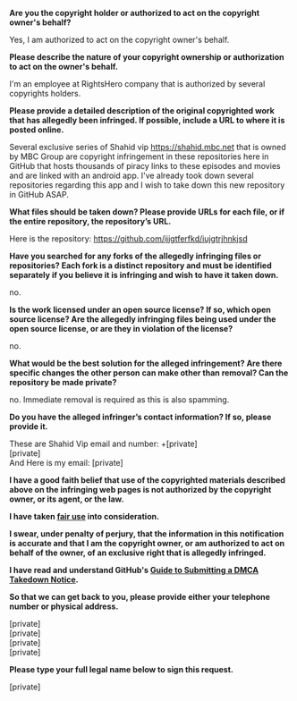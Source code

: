 **Are you the copyright holder or authorized to act on the copyright owner's behalf?**

Yes, I am authorized to act on the copyright owner's behalf.

**Please describe the nature of your copyright ownership or authorization to act on the owner's behalf.**

I'm an employee at RightsHero company that is authorized by several copyrights holders.

**Please provide a detailed description of the original copyrighted work that has allegedly been infringed. If possible, include a URL to where it is posted online.**

Several exclusive series of Shahid vip https://shahid.mbc.net that is owned by MBC Group are copyright infringement in these repositories here in GitHub that hosts thousands of piracy links to these episodes and movies and are linked with an android app.
I've already took down several repositories regarding this app and I wish to take down this new repository in GitHub ASAP.

**What files should be taken down? Please provide URLs for each file, or if the entire repository, the repository’s URL.**

Here is the repository:
https://github.com/ijjgtferfkd/iujgtrjhnkjsd

**Have you searched for any forks of the allegedly infringing files or repositories? Each fork is a distinct repository and must be identified separately if you believe it is infringing and wish to have it taken down.**

no.

**Is the work licensed under an open source license? If so, which open source license? Are the allegedly infringing files being used under the open source license, or are they in violation of the license?**

no.

**What would be the best solution for the alleged infringement? Are there specific changes the other person can make other than removal? Can the repository be made private?**

no. Immediate removal is required as this is also spamming.

**Do you have the alleged infringer’s contact information? If so, please provide it.**

These are Shahid Vip email and number:
+[private]  
[private]  
And Here is my email:
[private]  

**I have a good faith belief that use of the copyrighted materials described above on the infringing web pages is not authorized by the copyright owner, or its agent, or the law.**

**I have taken <a href="https://www.lumendatabase.org/topics/22">fair use</a> into consideration.**

**I swear, under penalty of perjury, that the information in this notification is accurate and that I am the copyright owner, or am authorized to act on behalf of the owner, of an exclusive right that is allegedly infringed.**

**I have read and understand GitHub's <a href="https://docs.github.com/articles/guide-to-submitting-a-dmca-takedown-notice/">Guide to Submitting a DMCA Takedown Notice</a>.**

**So that we can get back to you, please provide either your telephone number or physical address.**

[private]  
[private]  
[private]  
[private]  

**Please type your full legal name below to sign this request.**

[private]  
